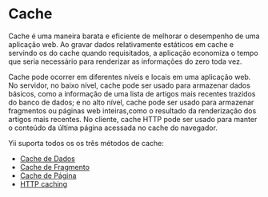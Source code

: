 Cache
=======

Cache é uma maneira barata e eficiente de melhorar o desempenho de uma aplicação web. Ao gravar dados relativamente
estáticos em cache e servindo os do cache quando requisitados, a aplicação economiza o tempo que seria necessário
para renderizar as informações do zero toda vez.

Cache pode ocorrer em diferentes níveis e locais em uma aplicação web. No servidor, no baixo nível,
cache pode ser usado para armazenar dados básicos, como a informação de uma lista de artigos mais recentes trazidos
do banco de dados; e no alto nível, cache pode ser usado para armazenar fragmentos ou páginas web inteiras,como o 
resultado da renderização dos artigos mais recentes. No cliente, cache HTTP pode ser usado para manter o conteúdo da última página acessada no cache do navegador.

Yii suporta todos os os três métodos de cache:
* [Cache de Dados](caching-data.md)
* [Cache de Fragmento](caching-fragment.md)
* [Cache de Página](caching-page.md)
* [HTTP caching](caching-http.md)
